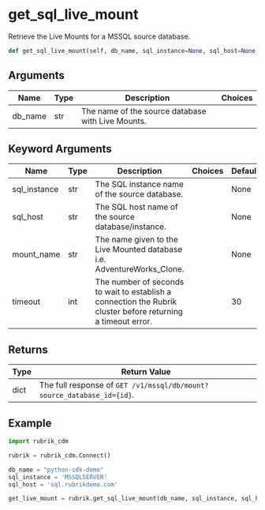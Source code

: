 # get_sql_live_mount

Retrieve the Live Mounts for a MSSQL source database.
```py
def get_sql_live_mount(self, db_name, sql_instance=None, sql_host=None, timeout=30):
```

## Arguments
| Name        | Type | Description                                                                 | Choices |
|-------------|------|-----------------------------------------------------------------------------|---------|
| db_name  | str  | The name of the source database with Live Mounts. |         |
## Keyword Arguments
| Name        | Type | Description                                                                 | Choices | Default |
|-------------|------|-----------------------------------------------------------------------------|---------|---------|
| sql_instance  | str  | The SQL instance name of the source database.  |         |    None     |
| sql_host  | str  | The SQL host name of the source database/instance.  |         |     None    |
| mount_name  | str  | The name given to the Live Mounted database i.e. AdventureWorks_Clone.  |         |    None     |
| timeout  | int  | The number of seconds to wait to establish a connection the Rubrik cluster before returning a timeout error.  |         |    30     |

## Returns
| Type | Return Value                                                                                   |
|------|-----------------------------------------------------------------------------------------------|
| dict  | The full response of `GET /v1/mssql/db/mount?source_database_id={id}`. |
## Example
```py
import rubrik_cdm

rubrik = rubrik_cdm.Connect()

db_name = "python-sdk-demo"
sql_instance = 'MSSQLSERVER'
sql_host = 'sql.rubrikdemo.com'

get_live_mount = rubrik.get_sql_live_mount(db_name, sql_instance, sql_host)
```